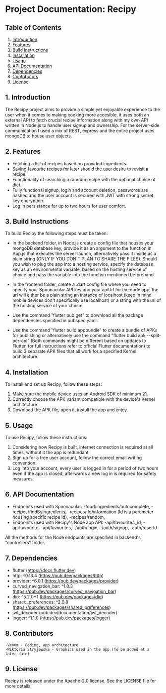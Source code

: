 # Project Documentation: Recipy

## Table of Contents
1. [Introduction](#introduction)
2. [Features](#features)
3. [Build Instructions](#build-instructions)
4. [Installation](#installation)
5. [Usage](#usage)
6. [API Documentation](#api-documentation)
7. [Dependencies](#dependencies)
8. [Contributors](#contributors)
9. [License](#license)

## 1. Introduction <a name="introduction"></a>
The Recipy project aims to provide a simple yet enjoyable experience to the user when it comes to making cooking more accesible, it uses both an external API to fetch crucial recipe information along with my own API written in Node.js to handle user signup and ownership. For the server-side communication I used a mix of REST, express and the entire project uses mongoDB to house user objects.

## 2. Features <a name="features"></a>
- Fetching a list of recipes based on provided ingredients.
- Saving favourite recipes for later should the user desire to revisit a recipe.
- Functionality of searching a random recipe with the optional choice of diet.
- Fully functional signup, login and account deletion, passwords are hashed and the user account is secured with JWT with strong secret key encryption.
- Log in persistance for up to two hours for user comfort.

## 3. Build Instructions <a name="build-instructions"></a>
To build Recipy the following steps must be taken:

- In the backend folder, in Node.js create a config file that houses your mongoDB database key, provide it as an argument to the function in App.js that executes the server launch, alternatively pass it inside as a plain string (ONLY IF YOU DON'T PLAN TO SHARE THE FILES). Should you wish to plug the app into a hosting service, specify the database key as an environmental variable, based on the hosting service of choice and pass the variable into the function mentioned beforehand.

- In the frontend folder, create a .dart config file where you need to specify your Spoonacular API key and your apiUrl for the node app, the url will either be a plain string an instance of localhost (keep in mind mobile devices don't specifically use localhost) or a string with the url of the hosting service of your choice.

- Use the command "flutter pub get" to download all the package dependencies specified in pubspec.yaml.

- Use the command "flutter build appbundle" to create a bundle of APKs for publishing or alternatively use the command "flutter build apk --split-per-api" (Both commands might be different based on updates to Flutter, for full instructions refer to official Flutter documentation) to build 3 separate APK files that all work for a specified Kernel architecture.

## 4. Installation <a name="installation"></a>
To install and set up Recipy, follow these steps:

1. Make sure the mobile device uses an Android SDK of minimum 21.
2. Correctly choose the APK variant compatible with the device's Kernel architecture.
3. Download the APK file, open it, install the app and enjoy.

## 5. Usage <a name="usage"></a>
To use Recipy, follow these instructions:

1. Considering how Recipy is built, internet connection is required at all times, without it the app is redundant.
2. Sign up for a free user account, follow the correct email writing convention.
3. Log into your account, every user is logged in for a period of two hours even if the app is closed, afterwards a new log in is required for safety measures.

## 6. API Documentation <a name="api-documentation"></a>
- Endpoints used with Spoonacular: 
    -food/ingredients/autocomplete,
    -recipes/findByIngredients,
    -recipes/:Id/information (Id is a parameter housing specific recipe Id),
    -recipes/random,
- Endpoints used with Recipy's Node app API:
    -api/favourite/:_id,
    -api/favourite,
    -api/favourites,
    -/auth/login,
    -/auth/signup,
    -auth/:userId

All the methods for the Node endpoints are specified in backend's "controllers" folder.

## 7. Dependencies <a name="dependencies"></a>
- flutter (https://docs.flutter.dev)
- http: ^0.13.4 (https://pub.dev/packages/http)
- provider: ^6.0.1 (https://pub.dev/packages/provider)
- curved_navigation_bar: ^1.0.3 (https://pub.dev/packages/curved_navigation_bar)
- dio: ^5.2.0+1 (https://pub.dev/packages/dio)
- shared_preferences: ^2.0.8 (https://pub.dev/packages/shared_preferences)
- jwt_decoder (pub.dev/documentation/jwt_decoder)
- logger: ^1.1.0 (https://pub.dev/packages/logger)

## 8. Contributors <a name="contributors"></a>
    -Ven0m - Coding, app architecture
    -Wiktoria Stryjewska - Graphics used in the app (To be added at a later date)

## 9. License <a name="license"></a>
Recipy is released under the Apache-2.0 license. See the LICENSE file for more details.
